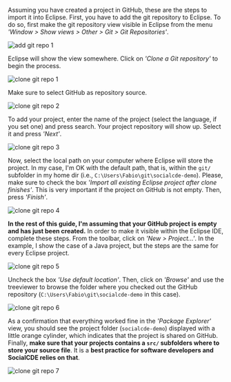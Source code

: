 Assuming you have created a project in GitHub, these are the steps to import it into Eclipse.
First, you have to add the git repository to Eclipse. To do so, first make the git repository view visible in Eclipse from the menu _'Window > Show views > Other > Git > Git Repositories'_.

![add git repo 1](https://github.com/collab-uniba/socialcde4eclipse/blob/master/wikiImage/add%20git%20repo%201.png)


Eclipse will show the view somewhere. Click on _'Clone a Git repository'_ to begin the process.

![clone git repo 1](https://github.com/collab-uniba/socialcde4eclipse/blob/master/wikiImage/clone%20git%20repo%201.png)

Make sure to select GitHub as repository source.

![clone git repo 2](https://github.com/collab-uniba/socialcde4eclipse/blob/master/wikiImage/clone%20git%20repo%202.png)

To add your project, enter the name of the project (select the language, if you set one) and press search. Your project repository will show up. Select it and press _'Next'_.

![clone git repo 3](https://github.com/collab-uniba/socialcde4eclipse/blob/master/wikiImage/clone%20git%20repo%203.png)

Now, select the local path on your computer where Eclipse will store the project. In my case, I'm OK with the default path, that is, within the `git/` subfolder in my home dir (i.e., `C:\Users\Fabio\git\socialcde-demo`).
Please, make sure to check the box _'Import all existing Eclipse project after clone finishes'_. This is very important if the project on GitHub is not empty. Then, press _'Finish'_.

![clone git repo 4](https://github.com/collab-uniba/socialcde4eclipse/blob/master/wikiImage/clone%20git%20repo%204.png)

**In the rest of this guide, I'm assuming that your GitHub project is empty and has just been created.**
In order to make it visible within the Eclipse IDE, complete these steps. From the toolbar, click on _'New > Project...'_. In the example, I show the case of a Java project, but the steps are the same for every Eclipse project.

![clone git repo 5](https://github.com/collab-uniba/socialcde4eclipse/blob/master/wikiImage/clone%20git%20repo%205.png)

Uncheck the box _'Use default location'_. Then, click on _'Browse'_ and use the treeviewer to browse the folder where you checked out the GitHub repository (`C:\Users\Fabio\git\socialcde-demo` in this case).

![clone git repo 6](https://github.com/collab-uniba/socialcde4eclipse/blob/master/wikiImage/clone%20git%20repo%206.png)

As a confirmation that everything worked fine in the _'Package Explorer'_ view, you should see the project folder (`socialcde-demo`) displayed with a little orange cylinder, which indicates that the project is shared on GitHub. 
Finally, **make sure that your projects contains a `src/` subfolders where to store your source file**. It is a **best practice for software developers and SocialCDE relies on that**.

![clone git repo 7](https://github.com/collab-uniba/socialcde4eclipse/blob/master/wikiImage/clone%20git%20repo%207.png)